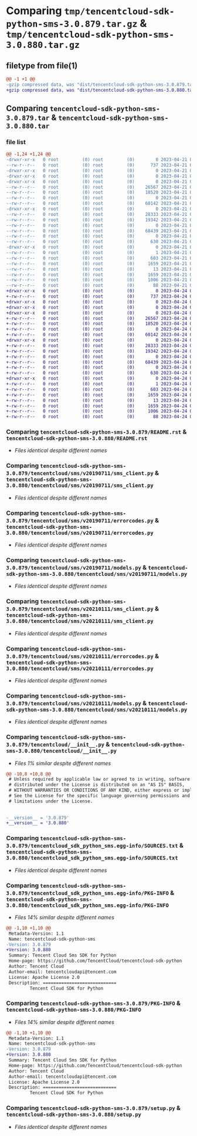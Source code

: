 # Comparing `tmp/tencentcloud-sdk-python-sms-3.0.879.tar.gz` & `tmp/tencentcloud-sdk-python-sms-3.0.880.tar.gz`

## filetype from file(1)

```diff
@@ -1 +1 @@
-gzip compressed data, was "dist/tencentcloud-sdk-python-sms-3.0.879.tar", last modified: Fri Apr 21 00:59:23 2023, max compression
+gzip compressed data, was "dist/tencentcloud-sdk-python-sms-3.0.880.tar", last modified: Mon Apr 24 03:26:07 2023, max compression
```

## Comparing `tencentcloud-sdk-python-sms-3.0.879.tar` & `tencentcloud-sdk-python-sms-3.0.880.tar`

### file list

```diff
@@ -1,24 +1,24 @@
-drwxr-xr-x   0 root         (0) root         (0)        0 2023-04-21 00:59:23.000000 tencentcloud-sdk-python-sms-3.0.879/
--rw-r--r--   0 root         (0) root         (0)      737 2023-04-21 00:59:23.000000 tencentcloud-sdk-python-sms-3.0.879/README.rst
-drwxr-xr-x   0 root         (0) root         (0)        0 2023-04-21 00:59:23.000000 tencentcloud-sdk-python-sms-3.0.879/tencentcloud/
-drwxr-xr-x   0 root         (0) root         (0)        0 2023-04-21 00:59:23.000000 tencentcloud-sdk-python-sms-3.0.879/tencentcloud/sms/
-drwxr-xr-x   0 root         (0) root         (0)        0 2023-04-21 00:59:23.000000 tencentcloud-sdk-python-sms-3.0.879/tencentcloud/sms/v20190711/
--rw-r--r--   0 root         (0) root         (0)    26567 2023-04-21 00:59:23.000000 tencentcloud-sdk-python-sms-3.0.879/tencentcloud/sms/v20190711/sms_client.py
--rw-r--r--   0 root         (0) root         (0)    18520 2023-04-21 00:59:23.000000 tencentcloud-sdk-python-sms-3.0.879/tencentcloud/sms/v20190711/errorcodes.py
--rw-r--r--   0 root         (0) root         (0)        0 2023-04-21 00:59:23.000000 tencentcloud-sdk-python-sms-3.0.879/tencentcloud/sms/v20190711/__init__.py
--rw-r--r--   0 root         (0) root         (0)    60142 2023-04-21 00:59:23.000000 tencentcloud-sdk-python-sms-3.0.879/tencentcloud/sms/v20190711/models.py
-drwxr-xr-x   0 root         (0) root         (0)        0 2023-04-21 00:59:23.000000 tencentcloud-sdk-python-sms-3.0.879/tencentcloud/sms/v20210111/
--rw-r--r--   0 root         (0) root         (0)    28333 2023-04-21 00:59:23.000000 tencentcloud-sdk-python-sms-3.0.879/tencentcloud/sms/v20210111/sms_client.py
--rw-r--r--   0 root         (0) root         (0)    19342 2023-04-21 00:59:23.000000 tencentcloud-sdk-python-sms-3.0.879/tencentcloud/sms/v20210111/errorcodes.py
--rw-r--r--   0 root         (0) root         (0)        0 2023-04-21 00:59:23.000000 tencentcloud-sdk-python-sms-3.0.879/tencentcloud/sms/v20210111/__init__.py
--rw-r--r--   0 root         (0) root         (0)    68439 2023-04-21 00:59:23.000000 tencentcloud-sdk-python-sms-3.0.879/tencentcloud/sms/v20210111/models.py
--rw-r--r--   0 root         (0) root         (0)        0 2023-04-21 00:59:23.000000 tencentcloud-sdk-python-sms-3.0.879/tencentcloud/sms/__init__.py
--rw-r--r--   0 root         (0) root         (0)      630 2023-04-21 00:59:23.000000 tencentcloud-sdk-python-sms-3.0.879/tencentcloud/__init__.py
-drwxr-xr-x   0 root         (0) root         (0)        0 2023-04-21 00:59:23.000000 tencentcloud-sdk-python-sms-3.0.879/tencentcloud_sdk_python_sms.egg-info/
--rw-r--r--   0 root         (0) root         (0)        1 2023-04-21 00:59:23.000000 tencentcloud-sdk-python-sms-3.0.879/tencentcloud_sdk_python_sms.egg-info/dependency_links.txt
--rw-r--r--   0 root         (0) root         (0)      603 2023-04-21 00:59:23.000000 tencentcloud-sdk-python-sms-3.0.879/tencentcloud_sdk_python_sms.egg-info/SOURCES.txt
--rw-r--r--   0 root         (0) root         (0)     1659 2023-04-21 00:59:23.000000 tencentcloud-sdk-python-sms-3.0.879/tencentcloud_sdk_python_sms.egg-info/PKG-INFO
--rw-r--r--   0 root         (0) root         (0)       13 2023-04-21 00:59:23.000000 tencentcloud-sdk-python-sms-3.0.879/tencentcloud_sdk_python_sms.egg-info/top_level.txt
--rw-r--r--   0 root         (0) root         (0)     1659 2023-04-21 00:59:23.000000 tencentcloud-sdk-python-sms-3.0.879/PKG-INFO
--rw-r--r--   0 root         (0) root         (0)     1006 2023-04-21 00:59:23.000000 tencentcloud-sdk-python-sms-3.0.879/setup.py
--rw-r--r--   0 root         (0) root         (0)       88 2023-04-21 00:59:23.000000 tencentcloud-sdk-python-sms-3.0.879/setup.cfg
+drwxr-xr-x   0 root         (0) root         (0)        0 2023-04-24 03:26:07.000000 tencentcloud-sdk-python-sms-3.0.880/
+-rw-r--r--   0 root         (0) root         (0)      737 2023-04-24 03:26:06.000000 tencentcloud-sdk-python-sms-3.0.880/README.rst
+drwxr-xr-x   0 root         (0) root         (0)        0 2023-04-24 03:26:07.000000 tencentcloud-sdk-python-sms-3.0.880/tencentcloud/
+drwxr-xr-x   0 root         (0) root         (0)        0 2023-04-24 03:26:07.000000 tencentcloud-sdk-python-sms-3.0.880/tencentcloud/sms/
+drwxr-xr-x   0 root         (0) root         (0)        0 2023-04-24 03:26:07.000000 tencentcloud-sdk-python-sms-3.0.880/tencentcloud/sms/v20190711/
+-rw-r--r--   0 root         (0) root         (0)    26567 2023-04-24 03:26:06.000000 tencentcloud-sdk-python-sms-3.0.880/tencentcloud/sms/v20190711/sms_client.py
+-rw-r--r--   0 root         (0) root         (0)    18520 2023-04-24 03:26:06.000000 tencentcloud-sdk-python-sms-3.0.880/tencentcloud/sms/v20190711/errorcodes.py
+-rw-r--r--   0 root         (0) root         (0)        0 2023-04-24 03:26:06.000000 tencentcloud-sdk-python-sms-3.0.880/tencentcloud/sms/v20190711/__init__.py
+-rw-r--r--   0 root         (0) root         (0)    60142 2023-04-24 03:26:06.000000 tencentcloud-sdk-python-sms-3.0.880/tencentcloud/sms/v20190711/models.py
+drwxr-xr-x   0 root         (0) root         (0)        0 2023-04-24 03:26:07.000000 tencentcloud-sdk-python-sms-3.0.880/tencentcloud/sms/v20210111/
+-rw-r--r--   0 root         (0) root         (0)    28333 2023-04-24 03:26:06.000000 tencentcloud-sdk-python-sms-3.0.880/tencentcloud/sms/v20210111/sms_client.py
+-rw-r--r--   0 root         (0) root         (0)    19342 2023-04-24 03:26:06.000000 tencentcloud-sdk-python-sms-3.0.880/tencentcloud/sms/v20210111/errorcodes.py
+-rw-r--r--   0 root         (0) root         (0)        0 2023-04-24 03:26:06.000000 tencentcloud-sdk-python-sms-3.0.880/tencentcloud/sms/v20210111/__init__.py
+-rw-r--r--   0 root         (0) root         (0)    68439 2023-04-24 03:26:06.000000 tencentcloud-sdk-python-sms-3.0.880/tencentcloud/sms/v20210111/models.py
+-rw-r--r--   0 root         (0) root         (0)        0 2023-04-24 03:26:06.000000 tencentcloud-sdk-python-sms-3.0.880/tencentcloud/sms/__init__.py
+-rw-r--r--   0 root         (0) root         (0)      630 2023-04-24 03:26:06.000000 tencentcloud-sdk-python-sms-3.0.880/tencentcloud/__init__.py
+drwxr-xr-x   0 root         (0) root         (0)        0 2023-04-24 03:26:07.000000 tencentcloud-sdk-python-sms-3.0.880/tencentcloud_sdk_python_sms.egg-info/
+-rw-r--r--   0 root         (0) root         (0)        1 2023-04-24 03:26:07.000000 tencentcloud-sdk-python-sms-3.0.880/tencentcloud_sdk_python_sms.egg-info/dependency_links.txt
+-rw-r--r--   0 root         (0) root         (0)      603 2023-04-24 03:26:07.000000 tencentcloud-sdk-python-sms-3.0.880/tencentcloud_sdk_python_sms.egg-info/SOURCES.txt
+-rw-r--r--   0 root         (0) root         (0)     1659 2023-04-24 03:26:07.000000 tencentcloud-sdk-python-sms-3.0.880/tencentcloud_sdk_python_sms.egg-info/PKG-INFO
+-rw-r--r--   0 root         (0) root         (0)       13 2023-04-24 03:26:07.000000 tencentcloud-sdk-python-sms-3.0.880/tencentcloud_sdk_python_sms.egg-info/top_level.txt
+-rw-r--r--   0 root         (0) root         (0)     1659 2023-04-24 03:26:07.000000 tencentcloud-sdk-python-sms-3.0.880/PKG-INFO
+-rw-r--r--   0 root         (0) root         (0)     1006 2023-04-24 03:26:06.000000 tencentcloud-sdk-python-sms-3.0.880/setup.py
+-rw-r--r--   0 root         (0) root         (0)       88 2023-04-24 03:26:07.000000 tencentcloud-sdk-python-sms-3.0.880/setup.cfg
```

### Comparing `tencentcloud-sdk-python-sms-3.0.879/README.rst` & `tencentcloud-sdk-python-sms-3.0.880/README.rst`

 * *Files identical despite different names*

### Comparing `tencentcloud-sdk-python-sms-3.0.879/tencentcloud/sms/v20190711/sms_client.py` & `tencentcloud-sdk-python-sms-3.0.880/tencentcloud/sms/v20190711/sms_client.py`

 * *Files identical despite different names*

### Comparing `tencentcloud-sdk-python-sms-3.0.879/tencentcloud/sms/v20190711/errorcodes.py` & `tencentcloud-sdk-python-sms-3.0.880/tencentcloud/sms/v20190711/errorcodes.py`

 * *Files identical despite different names*

### Comparing `tencentcloud-sdk-python-sms-3.0.879/tencentcloud/sms/v20190711/models.py` & `tencentcloud-sdk-python-sms-3.0.880/tencentcloud/sms/v20190711/models.py`

 * *Files identical despite different names*

### Comparing `tencentcloud-sdk-python-sms-3.0.879/tencentcloud/sms/v20210111/sms_client.py` & `tencentcloud-sdk-python-sms-3.0.880/tencentcloud/sms/v20210111/sms_client.py`

 * *Files identical despite different names*

### Comparing `tencentcloud-sdk-python-sms-3.0.879/tencentcloud/sms/v20210111/errorcodes.py` & `tencentcloud-sdk-python-sms-3.0.880/tencentcloud/sms/v20210111/errorcodes.py`

 * *Files identical despite different names*

### Comparing `tencentcloud-sdk-python-sms-3.0.879/tencentcloud/sms/v20210111/models.py` & `tencentcloud-sdk-python-sms-3.0.880/tencentcloud/sms/v20210111/models.py`

 * *Files identical despite different names*

### Comparing `tencentcloud-sdk-python-sms-3.0.879/tencentcloud/__init__.py` & `tencentcloud-sdk-python-sms-3.0.880/tencentcloud/__init__.py`

 * *Files 1% similar despite different names*

```diff
@@ -10,8 +10,8 @@
 # Unless required by applicable law or agreed to in writing, software
 # distributed under the License is distributed on an "AS IS" BASIS,
 # WITHOUT WARRANTIES OR CONDITIONS OF ANY KIND, either express or implied.
 # See the License for the specific language governing permissions and
 # limitations under the License.
 
 
-__version__ = '3.0.879'
+__version__ = '3.0.880'
```

### Comparing `tencentcloud-sdk-python-sms-3.0.879/tencentcloud_sdk_python_sms.egg-info/SOURCES.txt` & `tencentcloud-sdk-python-sms-3.0.880/tencentcloud_sdk_python_sms.egg-info/SOURCES.txt`

 * *Files identical despite different names*

### Comparing `tencentcloud-sdk-python-sms-3.0.879/tencentcloud_sdk_python_sms.egg-info/PKG-INFO` & `tencentcloud-sdk-python-sms-3.0.880/tencentcloud_sdk_python_sms.egg-info/PKG-INFO`

 * *Files 14% similar despite different names*

```diff
@@ -1,10 +1,10 @@
 Metadata-Version: 1.1
 Name: tencentcloud-sdk-python-sms
-Version: 3.0.879
+Version: 3.0.880
 Summary: Tencent Cloud Sms SDK for Python
 Home-page: https://github.com/TencentCloud/tencentcloud-sdk-python
 Author: Tencent Cloud
 Author-email: tencentcloudapi@tencent.com
 License: Apache License 2.0
 Description: ============================
         Tencent Cloud SDK for Python
```

### Comparing `tencentcloud-sdk-python-sms-3.0.879/PKG-INFO` & `tencentcloud-sdk-python-sms-3.0.880/PKG-INFO`

 * *Files 14% similar despite different names*

```diff
@@ -1,10 +1,10 @@
 Metadata-Version: 1.1
 Name: tencentcloud-sdk-python-sms
-Version: 3.0.879
+Version: 3.0.880
 Summary: Tencent Cloud Sms SDK for Python
 Home-page: https://github.com/TencentCloud/tencentcloud-sdk-python
 Author: Tencent Cloud
 Author-email: tencentcloudapi@tencent.com
 License: Apache License 2.0
 Description: ============================
         Tencent Cloud SDK for Python
```

### Comparing `tencentcloud-sdk-python-sms-3.0.879/setup.py` & `tencentcloud-sdk-python-sms-3.0.880/setup.py`

 * *Files identical despite different names*

